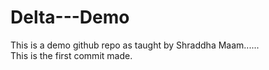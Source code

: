 # Delta---Demo
This is a demo github repo as taught by Shraddha Maam......  
This is the first commit made.
